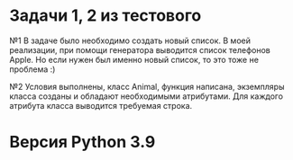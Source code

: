 # Задачи 1, 2 из тестового

№1 В задаче было необходимо создать новый список.
В моей реализации, при помощи генератора выводится список телефонов Apple.
Но если нужен был именно новый список, то это тоже не проблема :)

№2 Условия выполнены, класс Animal, функция написана, экземпляры класса созданы и обладают необходимыми атрибутами.
Для каждого атрибута класса выводится требуемая строка.

# Версия Python 3.9
